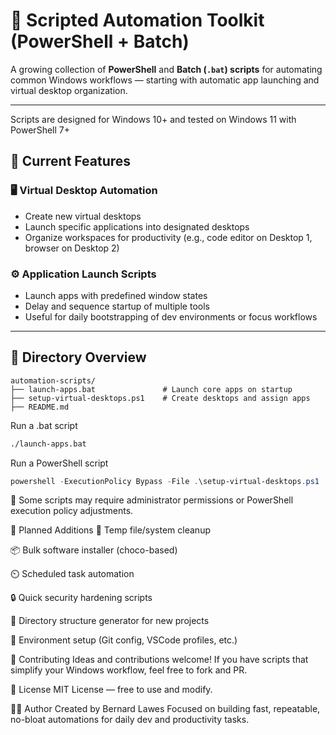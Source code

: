 # 🧰 Scripted Automation Toolkit (PowerShell + Batch)

A growing collection of **PowerShell** and **Batch (`.bat`) scripts** for automating common Windows workflows — starting with automatic app launching and virtual desktop organization.

---

Scripts are designed for Windows 10+ and tested on Windows 11 with PowerShell 7+

## 🚀 Current Features

### 🖥️ Virtual Desktop Automation
- Create new virtual desktops
- Launch specific applications into designated desktops
- Organize workspaces for productivity (e.g., code editor on Desktop 1, browser on Desktop 2)

### ⚙️ Application Launch Scripts
- Launch apps with predefined window states
- Delay and sequence startup of multiple tools
- Useful for daily bootstrapping of dev environments or focus workflows

---

## 📁 Directory Overview

```plaintext
automation-scripts/
├── launch-apps.bat               # Launch core apps on startup
├── setup-virtual-desktops.ps1    # Create desktops and assign apps
├── README.md

```
Run a .bat script
```cmd
./launch-apps.bat
```
Run a PowerShell script
```powershell
powershell -ExecutionPolicy Bypass -File .\setup-virtual-desktops.ps1
```
🔐 Some scripts may require administrator permissions or PowerShell execution policy adjustments.

🔮 Planned Additions
🧹 Temp file/system cleanup

📦 Bulk software installer (choco-based)

⏲️ Scheduled task automation

🔒 Quick security hardening scripts

📁 Directory structure generator for new projects

💼 Environment setup (Git config, VSCode profiles, etc.)

🤝 Contributing
Ideas and contributions welcome! If you have scripts that simplify your Windows workflow, feel free to fork and PR.

📄 License
MIT License — free to use and modify.

🙋‍♂️ Author
Created by Bernard Lawes
Focused on building fast, repeatable, no-bloat automations for daily dev and productivity tasks.

